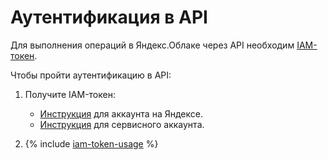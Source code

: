 # Аутентификация в API

Для выполнения операций в Яндекс.Облаке через API необходим [IAM-токен](../iam/concepts/authorization/iam-token.md).

Чтобы пройти аутентификацию в API:

1. Получите IAM-токен:
    * [Инструкция](../iam/operations/iam-token/create.md) для аккаунта на Яндексе.
    * [Инструкция](../iam/operations/iam-token/create-for-sa.md) для сервисного аккаунта.

2. {% include [iam-token-usage](iam-token-usage.md) %}